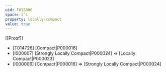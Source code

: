 ```yaml
---
uid: T015806
space: i^i
property: locally-compact
value: true
---
```

[[Proof]]

* [T014726] [Compact|P000016]
* [I000007] [Strongly Locally Compact|P000024] => [Locally Compact|P000023]
* [I000006] [Compact|P000016] => [Strongly Locally Compact|P000024]

